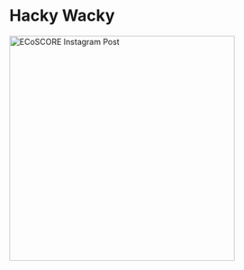 # Hacky Wacky

<img width="400" alt="ECoSCORE Instagram Post" src="https://github.com/user-attachments/assets/7fa77091-41c7-4264-b81d-2c82d965df23">
